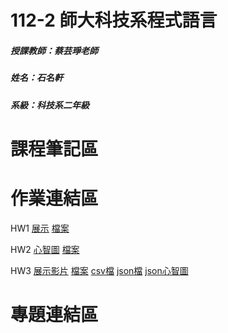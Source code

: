 # 112-2 師大科技系程式語言
##### 授課教師：蔡芸琤老師
##### 姓名：石名軒
##### 系級：科技系二年級
# 課程筆記區
# 作業連結區
HW1 [展示](https://www.youtube.com/watch?v=JGyh-pOPkMo) [檔案](https://github.com/seanshih8787/112-2/blob/main/%E4%BD%9C%E6%A5%AD%E4%B8%80.ipynb)

HW2 [心智圖](https://github.com/seanshih8787/112-2/blob/main/%E4%BD%9C%E6%A5%AD%E4%BA%8C_%E8%A6%96%E8%A6%BA%E7%95%AB%E5%9C%96%E8%A1%A8.png) [檔案](https://github.com/seanshih8787/112-2/blob/main/%E4%BD%9C%E6%A5%AD%E4%BA%8C.ipynb)

HW3 [展示影片](https://www.youtube.com/watch?v=HsTK6_jrXfg) [檔案](https://github.com/seanshih8787/112-2/blob/main/%E7%B6%B2%E8%B7%AF%E7%88%AC%E8%9F%B2ptt.ipynb) [csv檔](https://github.com/seanshih8787/112-2/blob/main/data.csv) [json檔](https://github.com/seanshih8787/112-2/blob/main/data.json) [json心智圖](https://github.com/seanshih8787/112-2/blob/main/%E7%B6%B2%E8%B7%AF%E7%88%AC%E8%9F%B2%E5%BF%83%E6%99%BA%E5%9C%96.png)
# 專題連結區
